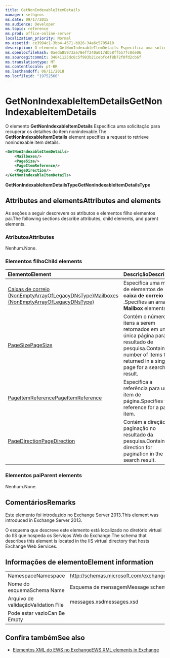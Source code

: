 ```yaml
---
title: GetNonIndexableItemDetails
manager: sethgros
ms.date: 09/17/2015
ms.audience: Developer
ms.topic: reference
ms.prod: office-online-server
localization_priority: Normal
ms.assetid: ce3994c1-3bb4-4571-b026-34a6c5705410
description: O elemento GetNonIndexableItemDetails Especifica uma solicitação para recuperar os detalhes do item nonindexable.
ms.openlocfilehash: 0aeda85973aa78eff240a017db58ffb57fc0de06
ms.sourcegitcommit: 34041125dc8c5f993b21cebfc4f8b72f0fd2cb6f
ms.translationtype: MT
ms.contentlocale: pt-BR
ms.lasthandoff: 06/11/2018
ms.locfileid: "19752560"
---
```

# <a name="getnonindexableitemdetails"></a><span data-ttu-id="9169c-103">GetNonIndexableItemDetails</span><span class="sxs-lookup"><span data-stu-id="9169c-103">GetNonIndexableItemDetails</span></span>

<span data-ttu-id="9169c-104">O elemento **GetNonIndexableItemDetails** Especifica uma solicitação para recuperar os detalhes do item nonindexable.</span><span class="sxs-lookup"><span data-stu-id="9169c-104">The **GetNonIndexableItemDetails** element specifies a request to retrieve nonindexable item details.</span></span> 
  
```XML
<GetNonIndexableItemDetails>
    <Mailboxes/>
    <PageSize/>
    <PageItemReference/>
    <PageDirection/>
</GetNonIndexableItemDetails>
```

 <span data-ttu-id="9169c-105">**GetNonIndexableItemDetailsType**</span><span class="sxs-lookup"><span data-stu-id="9169c-105">**GetNonIndexableItemDetailsType**</span></span>
## <a name="attributes-and-elements"></a><span data-ttu-id="9169c-106">Attributes and elements</span><span class="sxs-lookup"><span data-stu-id="9169c-106">Attributes and elements</span></span>

<span data-ttu-id="9169c-107">As seções a seguir descrevem os atributos e elementos filho elementos pai.</span><span class="sxs-lookup"><span data-stu-id="9169c-107">The following sections describe attributes, child elements, and parent elements.</span></span>
  
### <a name="attributes"></a><span data-ttu-id="9169c-108">Atributos</span><span class="sxs-lookup"><span data-stu-id="9169c-108">Attributes</span></span>

<span data-ttu-id="9169c-109">Nenhum.</span><span class="sxs-lookup"><span data-stu-id="9169c-109">None.</span></span>
  
### <a name="child-elements"></a><span data-ttu-id="9169c-110">Elementos filho</span><span class="sxs-lookup"><span data-stu-id="9169c-110">Child elements</span></span>

|<span data-ttu-id="9169c-111">**Elemento**</span><span class="sxs-lookup"><span data-stu-id="9169c-111">**Element**</span></span>|<span data-ttu-id="9169c-112">**Descrição**</span><span class="sxs-lookup"><span data-stu-id="9169c-112">**Description**</span></span>|
|:-----|:-----|
|[<span data-ttu-id="9169c-113">Caixas de correio (NonEmptyArrayOfLegacyDNsType)</span><span class="sxs-lookup"><span data-stu-id="9169c-113">Mailboxes (NonEmptyArrayOfLegacyDNsType)</span></span>](mailboxes-nonemptyarrayoflegacydnstype.md) <br/> |<span data-ttu-id="9169c-114">Especifica uma matriz de elementos de **caixa de correio** .</span><span class="sxs-lookup"><span data-stu-id="9169c-114">Specifies an array of **Mailbox** elements.</span></span>  <br/> |
|[<span data-ttu-id="9169c-115">PageSize</span><span class="sxs-lookup"><span data-stu-id="9169c-115">PageSize</span></span>](pagesize.md) <br/> |<span data-ttu-id="9169c-116">Contém o número de itens a serem retornados em uma única página para um resultado de pesquisa.</span><span class="sxs-lookup"><span data-stu-id="9169c-116">Contains the number of items to be returned in a single page for a search result.</span></span>  <br/> |
|[<span data-ttu-id="9169c-117">PageItemReference</span><span class="sxs-lookup"><span data-stu-id="9169c-117">PageItemReference</span></span>](pageitemreference.md) <br/> |<span data-ttu-id="9169c-118">Especifica a referência para um item de página.</span><span class="sxs-lookup"><span data-stu-id="9169c-118">Specifies the reference for a page item.</span></span>  <br/> |
|[<span data-ttu-id="9169c-119">PageDirection</span><span class="sxs-lookup"><span data-stu-id="9169c-119">PageDirection</span></span>](pagedirection.md) <br/> |<span data-ttu-id="9169c-120">Contém a direção da paginação no resultado da pesquisa.</span><span class="sxs-lookup"><span data-stu-id="9169c-120">Contains the direction for pagination in the search result.</span></span>  <br/> |
   
### <a name="parent-elements"></a><span data-ttu-id="9169c-121">Elementos pai</span><span class="sxs-lookup"><span data-stu-id="9169c-121">Parent elements</span></span>

<span data-ttu-id="9169c-122">Nenhum.</span><span class="sxs-lookup"><span data-stu-id="9169c-122">None.</span></span>
  
## <a name="remarks"></a><span data-ttu-id="9169c-123">Comentários</span><span class="sxs-lookup"><span data-stu-id="9169c-123">Remarks</span></span>

<span data-ttu-id="9169c-124">Este elemento foi introduzido no Exchange Server 2013.</span><span class="sxs-lookup"><span data-stu-id="9169c-124">This element was introduced in Exchange Server 2013.</span></span>
  
<span data-ttu-id="9169c-125">O esquema que descreve este elemento está localizado no diretório virtual do IIS que hospeda os Serviços Web do Exchange.</span><span class="sxs-lookup"><span data-stu-id="9169c-125">The schema that describes this element is located in the IIS virtual directory that hosts Exchange Web Services.</span></span>
  
## <a name="element-information"></a><span data-ttu-id="9169c-126">Informações de elemento</span><span class="sxs-lookup"><span data-stu-id="9169c-126">Element information</span></span>

|||
|:-----|:-----|
|<span data-ttu-id="9169c-127">Namespace</span><span class="sxs-lookup"><span data-stu-id="9169c-127">Namespace</span></span>  <br/> |http://schemas.microsoft.com/exchange/services/2006/messages  <br/> |
|<span data-ttu-id="9169c-128">Nome do esquema</span><span class="sxs-lookup"><span data-stu-id="9169c-128">Schema Name</span></span>  <br/> |<span data-ttu-id="9169c-129">Esquema de mensagem</span><span class="sxs-lookup"><span data-stu-id="9169c-129">Message schema</span></span>  <br/> |
|<span data-ttu-id="9169c-130">Arquivo de validação</span><span class="sxs-lookup"><span data-stu-id="9169c-130">Validation File</span></span>  <br/> |<span data-ttu-id="9169c-131">messages.xsd</span><span class="sxs-lookup"><span data-stu-id="9169c-131">messages.xsd</span></span>  <br/> |
|<span data-ttu-id="9169c-132">Pode estar vazio</span><span class="sxs-lookup"><span data-stu-id="9169c-132">Can Be Empty</span></span>  <br/> ||
   
## <a name="see-also"></a><span data-ttu-id="9169c-133">Confira também</span><span class="sxs-lookup"><span data-stu-id="9169c-133">See also</span></span>



- [<span data-ttu-id="9169c-134">Elementos XML do EWS no Exchange</span><span class="sxs-lookup"><span data-stu-id="9169c-134">EWS XML elements in Exchange</span></span>](ews-xml-elements-in-exchange.md)

